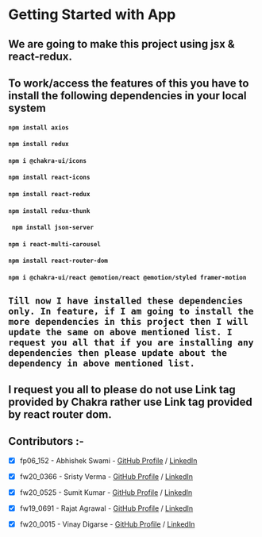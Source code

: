 # Getting Started with  App


## We are  going to make this project using jsx & react-redux.

## To work/access the features of this  you have to install the following dependencies in your local system

#### `npm install axios`
#### `npm install redux`
#### `npm i @chakra-ui/icons`
#### `npm install react-icons`
#### `npm install react-redux`
#### `npm install redux-thunk`
#### ` npm install json-server`
#### `npm i react-multi-carousel`
#### `npm install react-router-dom`
#### `npm i @chakra-ui/react @emotion/react @emotion/styled framer-motion`

## `Till now I have installed these dependencies only. In feature, if I am going to install the more dependencies in this project then I will update the same on above mentioned list. I request you all that if you are installing any dependencies then please update about the dependency in above mentioned list.`


## I request you all to please do not use Link tag provided by Chakra rather use Link tag provided by react router dom.



## Contributors :-


- [x] fp06_152 - Abhishek Swami - [GitHub Profile](https://github.com/abhi-swami) / [LinkedIn]()
- [x] fw20_0366 - Sristy Verma - [GitHub Profile]() / [LinkedIn]()
- [x] fw20_0525 - Sumit Kumar - [GitHub Profile](https://github.com/sumitkprasad123) / [LinkedIn]()
- [x] fw19_0691 - Rajat Agrawal - [GitHub Profile](https://github.com/agrawalrajat310) / [LinkedIn](https://www.linkedin.com/in/rajatagrawal310/)
- [x] fw20_0015 - Vinay Digarse - [GitHub Profile]() / [LinkedIn]()




